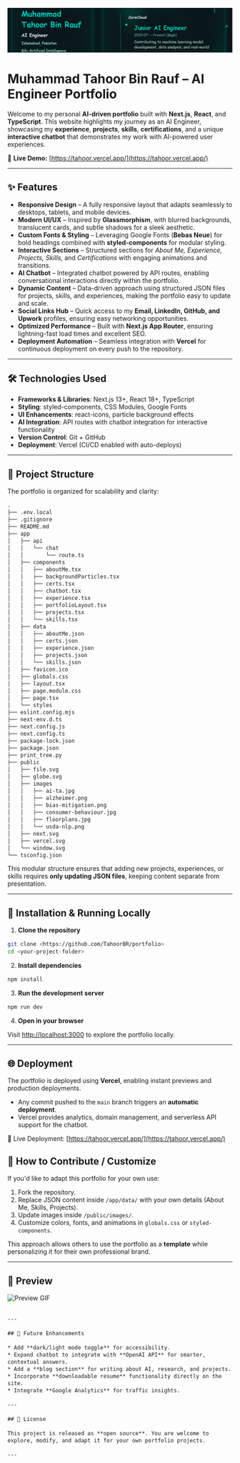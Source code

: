 ![Portfolio Banner](./public/images/banner.png)
# Muhammad Tahoor Bin Rauf – AI Engineer Portfolio

Welcome to my personal **AI-driven portfolio** built with **Next.js**, **React**, and **TypeScript**.
This website highlights my journey as an AI Engineer, showcasing my **experience**, **projects**, **skills**, **certifications**, and a unique **interactive chatbot** that demonstrates my work with AI-powered user experiences.

🔗 **Live Demo:** [https://tahoor.vercel.app/](https://tahoor.vercel.app/)

---

## ✨ Features

* **Responsive Design** – A fully responsive layout that adapts seamlessly to desktops, tablets, and mobile devices.
* **Modern UI/UX** – Inspired by **Glassmorphism**, with blurred backgrounds, translucent cards, and subtle shadows for a sleek aesthetic.
* **Custom Fonts & Styling** – Leveraging Google Fonts (**Bebas Neue**) for bold headings combined with **styled-components** for modular styling.
* **Interactive Sections** – Structured sections for *About Me, Experience, Projects, Skills,* and *Certifications* with engaging animations and transitions.
* **AI Chatbot** – Integrated chatbot powered by API routes, enabling conversational interactions directly within the portfolio.
* **Dynamic Content** – Data-driven approach using structured JSON files for projects, skills, and experiences, making the portfolio easy to update and scale.
* **Social Links Hub** – Quick access to my **Email, LinkedIn, GitHub, and Upwork** profiles, ensuring easy networking opportunities.
* **Optimized Performance** – Built with **Next.js App Router**, ensuring lightning-fast load times and excellent SEO.
* **Deployment Automation** – Seamless integration with **Vercel** for continuous deployment on every push to the repository.

---

## 🛠️ Technologies Used

* **Frameworks & Libraries**: Next.js 13+, React 18+, TypeScript
* **Styling**: styled-components, CSS Modules, Google Fonts
* **UI Enhancements**: react-icons, particle background effects
* **AI Integration**: API routes with chatbot integration for interactive functionality
* **Version Control**: Git + GitHub
* **Deployment**: Vercel (CI/CD enabled with auto-deploys)

---

## 📂 Project Structure

The portfolio is organized for scalability and clarity:

```
.
├── .env.local
├── .gitignore
├── README.md
├── app
│   ├── api
│   │   └── chat
│   │       └── route.ts
│   ├── components
│   │   ├── aboutMe.tsx
│   │   ├── backgroundParticles.tsx
│   │   ├── certs.tsx
│   │   ├── chatbot.tsx
│   │   ├── experience.tsx
│   │   ├── portfolioLayout.tsx
│   │   ├── projects.tsx
│   │   └── skills.tsx
│   ├── data
│   │   ├── aboutMe.json
│   │   ├── certs.json
│   │   ├── experience.json
│   │   ├── projects.json
│   │   └── skills.json
│   ├── favicon.ico
│   ├── globals.css
│   ├── layout.tsx
│   ├── page.module.css
│   ├── page.tsx
│   └── styles
├── eslint.config.mjs
├── next-env.d.ts
├── next.config.js
├── next.config.ts
├── package-lock.json
├── package.json
├── print_tree.py
├── public
│   ├── file.svg
│   ├── globe.svg
│   ├── images
│   │   ├── ai-ta.jpg
│   │   ├── alzheimer.png
│   │   ├── bias-mitigation.png
│   │   ├── consumer-behaviour.jpg
│   │   ├── floorplans.jpg
│   │   └── usda-nlp.png
│   ├── next.svg
│   ├── vercel.svg
│   └── window.svg
└── tsconfig.json
```

This modular structure ensures that adding new projects, experiences, or skills requires **only updating JSON files**, keeping content separate from presentation.

---

## 🚀 Installation & Running Locally

1. **Clone the repository**

```bash
git clone <https://github.com/TahoorBR/portfolio>
cd <your-project-folder>
```

2. **Install dependencies**

```bash
npm install
```

3. **Run the development server**

```bash
npm run dev
```

4. **Open in your browser**

Visit [http://localhost:3000](http://localhost:3000) to explore the portfolio locally.

---

## 🌐 Deployment

The portfolio is deployed using **Vercel**, enabling instant previews and production deployments.

* Any commit pushed to the `main` branch triggers an **automatic deployment**.
* Vercel provides analytics, domain management, and serverless API support for the chatbot.

🔗 Live Deployment: [https://tahoor.vercel.app/](https://tahoor.vercel.app/)

## 📌 How to Contribute / Customize

If you'd like to adapt this portfolio for your own use:

1. Fork the repository.
2. Replace JSON content inside `/app/data/` with your own details (About Me, Skills, Projects).
3. Update images inside `/public/images/`.
4. Customize colors, fonts, and animations in `globals.css` or `styled-components`.

This approach allows others to use the portfolio as a **template** while personalizing it for their own professional brand.

---

## 📸 Preview

![Preview GIF](./public/images/preview.gif)
```

---

## 📖 Future Enhancements

* Add **dark/light mode toggle** for accessibility.
* Expand chatbot to integrate with **OpenAI API** for smarter, contextual answers.
* Add a **blog section** for writing about AI, research, and projects.
* Incorporate **downloadable resume** functionality directly on the site.
* Integrate **Google Analytics** for traffic insights.

---

## 📜 License

This project is released as **open source**. You are welcome to explore, modify, and adapt it for your own portfolio projects.

---